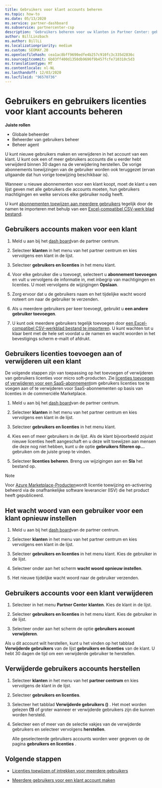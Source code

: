 ```yaml
---
title: Gebruikers voor klant accounts beheren
ms.topic: how-to
ms.date: 05/13/2020
ms.service: partner-dashboard
ms.subservice: partnercenter-csp
description: 'Gebruikers beheren voor uw klanten in Partner Center: gebruikers accounts maken, gebruikers licenties toevoegen of verwijderen, wacht woorden opnieuw instellen en gebruikers accounts verwijderen of herstellen.'
author: BillLinzbach
ms.author: BillLi
ms.localizationpriority: medium
ms.custom: SEOMAY.20
ms.openlocfilehash: cea1ac8bff9690edfe4b257c910fc3c335d2836c
ms.sourcegitcommit: 6b03ff400d1350db9696f9b457fcfe710310c5d3
ms.translationtype: MT
ms.contentlocale: nl-NL
ms.lasthandoff: 12/03/2020
ms.locfileid: "96570736"
---
```

# <a name="manage-users-and-user-licenses-for-customer-accounts"></a>Gebruikers en gebruikers licenties voor klant accounts beheren 

**Juiste rollen**

- Globale beheerder
- Beheerder van gebruikers beheer
- Beheer agent


U kunt nieuwe gebruikers maken en verwijderen in het account van een klant. U kunt ook een of meer gebruikers accounts die u eerder hebt verwijderd binnen 30 dagen na de verwijdering herstellen. De vorige abonnements toewijzingen van de gebruiker worden ook teruggezet (ervan uitgaande dat hun vorige toewijzing beschikbaar is).

Wanneer u nieuwe abonnementen voor een klant koopt, moet de klant u een lijst geven met alle gebruikers die accounts moeten, hun gebruikers machtigingen en welke services elke gebruiker nodig heeft.  

U kunt [abonnementen toewijzen aan meerdere gebruikers](bulk-license-provisioning-for-multiple-users.md) tegelijk door de namen te importeren met behulp van een [Excel-compatibel CSV-werk blad bestand](adding-multiple-users-to-a-customer-account.md).

<a href="" id="createuseraccounts"></a>

## <a name="create-user-accounts-for-a-customer"></a>Gebruikers accounts maken voor een klant

1. Meld u aan bij het [dash board](https://partner.microsoft.com/dashboard)van de partner centrum.

2. Selecteer **klanten** in het menu van het partner centrum en kies vervolgens een klant in de lijst.

3. Selecteer **gebruikers en licenties** in het menu klant.

4. Voor elke gebruiker die u toevoegt, selecteert u **abonnement toevoegen** en vult u vervolgens de informatie in, met inbegrip van machtigingen en licenties. U moet vervolgens de wijzigingen **Opslaan**.

5. Zorg ervoor dat u de gebruikers naam en het tijdelijke wacht woord noteert om naar de gebruiker te verzenden.

6. Als u meerdere gebruikers per keer toevoegt, gebruikt u **een andere gebruiker toevoegen**.

7. U kunt ook meerdere gebruikers tegelijk toevoegen door [een Excel-compatibel CSV-werkblad bestand te importeren](adding-multiple-users-to-a-customer-account.md). U kunt wachten tot u klaar bent met de hele set voordat u de namen en wacht woorden in het bevestigings scherm e-mailt of afdrukt.

<a href="" id="userlicensing"></a>

## <a name="add-or-remove-user-licenses-for-a-customer"></a>Gebruikers licenties toevoegen aan of verwijderen uit een klant

De volgende stappen zijn van toepassing op het toevoegen of verwijderen van gebruikers licenties voor micro soft-producten. Zie [licenties toevoegen of verwijderen voor een SaaS-abonnement](csp-commercial-marketplace-manage.md#add-or-remove-licenses-for-a-saas-subscription)om gebruikers licenties toe te voegen aan of te verwijderen voor SaaS-abonnementen op basis van licenties in de commerciële Marketplace.

1. Meld u aan bij het [dash board](https://partner.microsoft.com/dashboard)van de partner centrum.

2. Selecteer **klanten** in het menu van het partner centrum en kies vervolgens een klant in de lijst.

3. Selecteer **gebruikers en licenties** in het menu klant.

4. Kies een of meer gebruikers in de lijst. Als de klant bijvoorbeeld zojuist nieuwe licenties heeft aangeschaft en u deze wilt toewijzen aan mensen die deze nog niet hebben, kunt u de optie **gebruikers filteren op...** gebruiken om de juiste groep te vinden.

5. Selecteer **licenties beheren**. Breng uw wijzigingen aan en **Sla** het bestand op.

> [!NOTE]
> Voor [Azure Marketplace-Producten](csp-commercial-marketplace-manage.md#assign-licenses-and-activate-a-subscription-on-behalf-of-a-customer)wordt licentie toewijzing en-activering beheerd via de onafhankelijke software leverancier (ISV) die het product heeft gepubliceerd.

<a href="" id="resetpassword"></a>

## <a name="reset-a-users-password-for-a-customer"></a>Het wacht woord van een gebruiker voor een klant opnieuw instellen

1. Meld u aan bij het [dash board](https://partner.microsoft.com/dashboard)van de partner centrum.

2. Selecteer **klanten** in het menu van het partner centrum en kies vervolgens een klant in de lijst.

3. Selecteer **gebruikers en licenties** in het menu klant. Kies de gebruiker in de lijst.

4. Selecteer onder aan het scherm **wacht woord opnieuw instellen**. 

5. Het nieuwe tijdelijke wacht woord naar de gebruiker verzenden.

<a href="" id="deleteuseraccounts"></a>

## <a name="delete-user-accounts-for-a-customer"></a>Gebruikers accounts voor een klant verwijderen

1. Selecteer in het menu **Partner Center** **klanten**. Kies de klant in de lijst.

2. Selecteer **gebruikers en licenties** in het menu klant. Kies de gebruiker in de lijst.

3. Selecteer onder aan het scherm de optie **gebruikers account verwijderen**.

Als u dit account wilt herstellen, kunt u het vinden op het tabblad **Verwijderde gebruikers** van de lijst **gebruikers en licenties** van de klant. U hebt 30 dagen de tijd om een verwijderde gebruiker te herstellen.

<a href="" id="restoreuseraccounts"></a>

## <a name="restore-deleted-user-accounts"></a>Verwijderde gebruikers accounts herstellen

1. Selecteer **klanten** in het menu van het **partner centrum** en kies vervolgens de klant in de lijst.

2. Selecteer **gebruikers en licenties**.

3. Selecteer het tabblad **Verwijderde gebruikers ()** . Het moet worden gelezen **(1)** of groter wanneer er verwijderde gebruikers zijn die kunnen worden hersteld.

4. Selecteer een of meer van de selectie vakjes van de verwijderde gebruikers en selecteer vervolgens **herstellen**.

    Alle geselecteerde gebruikers accounts worden weer gegeven op de pagina **gebruikers en licenties** .

## <a name="next-steps"></a>Volgende stappen

- [Licenties toewijzen of intrekken voor meerdere gebruikers](bulk-license-provisioning-for-multiple-users.md)

- [Meerdere gebruikers voor een klant account maken](adding-multiple-users-to-a-customer-account.md)